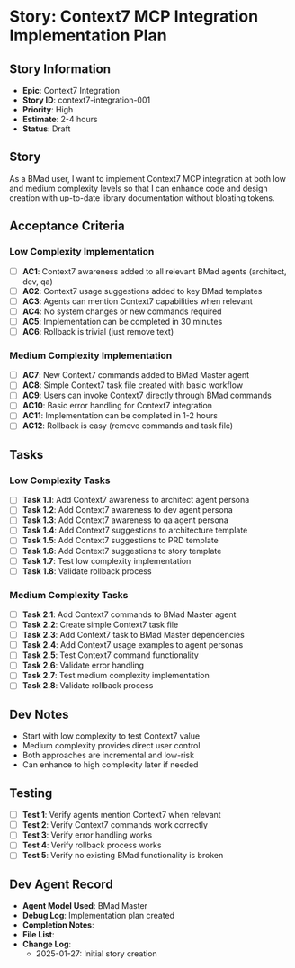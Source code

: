 # Story: Context7 MCP Integration Implementation Plan

## Story Information
- **Epic**: Context7 Integration
- **Story ID**: context7-integration-001
- **Priority**: High
- **Estimate**: 2-4 hours
- **Status**: Draft

## Story
As a BMad user, I want to implement Context7 MCP integration at both low and medium complexity levels so that I can enhance code and design creation with up-to-date library documentation without bloating tokens.

## Acceptance Criteria

### Low Complexity Implementation
- [ ] **AC1**: Context7 awareness added to all relevant BMad agents (architect, dev, qa)
- [ ] **AC2**: Context7 usage suggestions added to key BMad templates
- [ ] **AC3**: Agents can mention Context7 capabilities when relevant
- [ ] **AC4**: No system changes or new commands required
- [ ] **AC5**: Implementation can be completed in 30 minutes
- [ ] **AC6**: Rollback is trivial (just remove text)

### Medium Complexity Implementation
- [ ] **AC7**: New Context7 commands added to BMad Master agent
- [ ] **AC8**: Simple Context7 task file created with basic workflow
- [ ] **AC9**: Users can invoke Context7 directly through BMad commands
- [ ] **AC10**: Basic error handling for Context7 integration
- [ ] **AC11**: Implementation can be completed in 1-2 hours
- [ ] **AC12**: Rollback is easy (remove commands and task file)

## Tasks

### Low Complexity Tasks
- [ ] **Task 1.1**: Add Context7 awareness to architect agent persona
- [ ] **Task 1.2**: Add Context7 awareness to dev agent persona  
- [ ] **Task 1.3**: Add Context7 awareness to qa agent persona
- [ ] **Task 1.4**: Add Context7 suggestions to architecture template
- [ ] **Task 1.5**: Add Context7 suggestions to PRD template
- [ ] **Task 1.6**: Add Context7 suggestions to story template
- [ ] **Task 1.7**: Test low complexity implementation
- [ ] **Task 1.8**: Validate rollback process

### Medium Complexity Tasks
- [ ] **Task 2.1**: Add Context7 commands to BMad Master agent
- [ ] **Task 2.2**: Create simple Context7 task file
- [ ] **Task 2.3**: Add Context7 task to BMad Master dependencies
- [ ] **Task 2.4**: Add Context7 usage examples to agent personas
- [ ] **Task 2.5**: Test Context7 command functionality
- [ ] **Task 2.6**: Validate error handling
- [ ] **Task 2.7**: Test medium complexity implementation
- [ ] **Task 2.8**: Validate rollback process

## Dev Notes
- Start with low complexity to test Context7 value
- Medium complexity provides direct user control
- Both approaches are incremental and low-risk
- Can enhance to high complexity later if needed

## Testing
- [ ] **Test 1**: Verify agents mention Context7 when relevant
- [ ] **Test 2**: Verify Context7 commands work correctly
- [ ] **Test 3**: Verify error handling works
- [ ] **Test 4**: Verify rollback process works
- [ ] **Test 5**: Verify no existing BMad functionality is broken

## Dev Agent Record
- **Agent Model Used**: BMad Master
- **Debug Log**: Implementation plan created
- **Completion Notes**: 
- **File List**: 
- **Change Log**: 
  - 2025-01-27: Initial story creation
